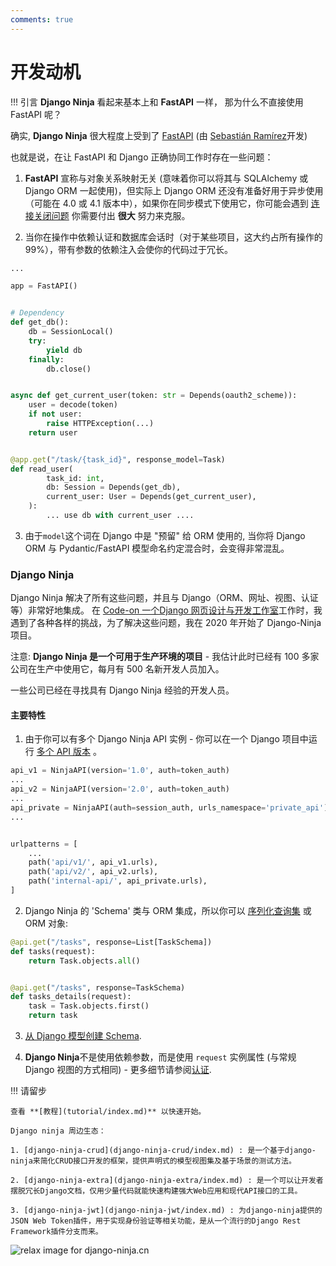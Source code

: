 ```yaml
---
comments: true
---
```

# 开发动机

!!! 引言
    **Django Ninja** 看起来基本上和 **FastAPI** 一样， 那为什么不直接使用 FastAPI 呢？

确实, **Django Ninja** 很大程度上受到了 <a href="https://fastapi.tiangolo.com/" target="_blank">FastAPI</a> (由 <a href="https://github.com/tiangolo" target="_blank">Sebastián Ramírez</a>开发)

也就是说，在让 FastAPI 和 Django 正确协同工作时存在一些问题：

1) **FastAPI** 宣称与对象关系映射无关 (意味着你可以将其与 SQLAlchemy 或 Django ORM 一起使用)，但实际上 Django ORM 还没有准备好用于异步使用（可能在 4.0 或 4.1 版本中），如果你在同步模式下使用它，你可能会遇到 [连接关闭问题](https://github.com/tiangolo/fastapi/issues/716) 你需要付出 **很大** 努力来克服。 

2) 当你在操作中依赖认证和数据库会话时（对于某些项目，这大约占所有操作的 99%），带有参数的依赖注入会使你的代码过于冗长。

```python hl_lines="25 26"
...

app = FastAPI()


# Dependency
def get_db():
    db = SessionLocal()
    try:
        yield db
    finally:
        db.close()


async def get_current_user(token: str = Depends(oauth2_scheme)):
    user = decode(token)
    if not user:
        raise HTTPException(...)
    return user


@app.get("/task/{task_id}", response_model=Task)
def read_user(
        task_id: int,
        db: Session = Depends(get_db), 
        current_user: User = Depends(get_current_user),
    ):
        ... use db with current_user ....
```

3) 由于`model`这个词在 Django 中是 "预留" 给 ORM 使用的, 当你将 Django ORM 与 Pydantic/FastAPI 模型命名约定混合时，会变得非常混乱。

### Django Ninja

Django Ninja 解决了所有这些问题，并且与 Django（ORM、网址、视图、认证等）非常好地集成。
在 [Code-on 一个Django 网页设计与开发工作室](https://code-on.be/)工作时，我遇到了各种各样的挑战，为了解决这些问题，我在 2020 年开始了 Django-Ninja 项目。

注意: **Django Ninja 是一个可用于生产环境的项目** - 我估计此时已经有 100 多家公司在生产中使用它，每月有 500 名新开发人员加入。

一些公司已经在寻找具有 Django Ninja 经验的开发人员。

#### 主要特性

1) 由于你可以有多个 Django Ninja API 实例 - 你可以在一个 Django 项目中运行 [多个 API 版本](guides/versioning.md) 。

```python
api_v1 = NinjaAPI(version='1.0', auth=token_auth)
...
api_v2 = NinjaAPI(version='2.0', auth=token_auth)
...
api_private = NinjaAPI(auth=session_auth, urls_namespace='private_api')
...


urlpatterns = [
    ...
    path('api/v1/', api_v1.urls),
    path('api/v2/', api_v2.urls),
    path('internal-api/', api_private.urls),
]
```

2) Django Ninja 的 'Schema' 类与 ORM 集成，所以你可以 [序列化查询集](guides/response/index.md#returning-querysets) 或 ORM 对象:

```python
@api.get("/tasks", response=List[TaskSchema])
def tasks(request):
    return Task.objects.all()


@api.get("/tasks", response=TaskSchema)
def tasks_details(request):
    task = Task.objects.first()
    return task
```
3) [从 Django 模型创建 Schema](guides/response/django-pydantic.md).

4) **Django Ninja**不是使用依赖参数，而是使用 `request` 实例属性 (与常规 Django 视图的方式相同) - 更多细节请参阅[认证](guides/authentication.md).

!!! 请留步
    
    查看 **[教程](tutorial/index.md)** 以快速开始。

    Django ninja 周边生态： 

    1. [django-ninja-crud](django-ninja-crud/index.md) : 是一个基于django-ninja来简化CRUD接口开发的框架，提供声明式的模型视图集及基于场景的测试方法。

    2. [django-ninja-extra](django-ninja-extra/index.md) : 是一个可以让开发者摆脱冗长Django文档，仅用少量代码就能快速构建强大Web应用和现代API接口的工具。

    3. [django-ninja-jwt](django-ninja-jwt/index.md) : 为django-ninja提供的JSON Web Token插件，用于实现身份验证等相关功能，是从一个流行的Django Rest Framework插件分支而来。

<img style="object-fit: cover; object-position: 50% 50%;" alt="relax image for django-ninja.cn" loading="lazy" fetchpriority="auto" aria-hidden="true" draggable="false" src="https://picsum.photos/825/47.jpg">
